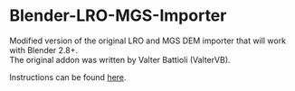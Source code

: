 # Blender-LRO-MGS-Importer

Modified version of the original LRO and MGS DEM importer that will work with Blender 2.8+.  
The original addon was written by Valter Battioli (ValterVB).

Instructions can be found [here](https://archive.blender.org/wiki/index.php/Extensions:2.5/Py/Scripts/Import-Export/NASA_IMG_Importer/).
